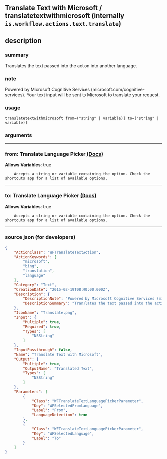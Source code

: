 
## Translate Text with Microsoft / translatetextwithmicrosoft (internally `is.workflow.actions.text.translate`)


## description

### summary

Translates the text passed into the action into another language.


### note

Powered by Microsoft Cognitive Services (microsoft.com/cognitive-services). Your text input will be sent to Microsoft to translate your request.


### usage
```
translatetextwithmicrosoft from=("string" | variable)] to=("string" | variable)]
```

### arguments

---

### from: Translate Language Picker [(Docs)](https://pfgithub.github.io/shortcutslang/gettingstarted#other-fields)
**Allows Variables**: true



		Accepts a string or variable containing the option. Check the shortcuts app for a list of available options. 

---

### to: Translate Language Picker [(Docs)](https://pfgithub.github.io/shortcutslang/gettingstarted#other-fields)
**Allows Variables**: true



		Accepts a string or variable containing the option. Check the shortcuts app for a list of available options. 

---

### source json (for developers)

```json
{
	"ActionClass": "WFTranslateTextAction",
	"ActionKeywords": [
		"microsoft",
		"bing",
		"translation",
		"language"
	],
	"Category": "Text",
	"CreationDate": "2015-02-19T08:00:00.000Z",
	"Description": {
		"DescriptionNote": "Powered by Microsoft Cognitive Services (microsoft.com/cognitive-services). Your text input will be sent to Microsoft to translate your request.",
		"DescriptionSummary": "Translates the text passed into the action into another language."
	},
	"IconName": "Translate.png",
	"Input": {
		"Multiple": true,
		"Required": true,
		"Types": [
			"NSString"
		]
	},
	"InputPassthrough": false,
	"Name": "Translate Text with Microsoft",
	"Output": {
		"Multiple": true,
		"OutputName": "Translated Text",
		"Types": [
			"NSString"
		]
	},
	"Parameters": [
		{
			"Class": "WFTranslateTextLanguagePickerParameter",
			"Key": "WFSelectedFromLanguage",
			"Label": "From",
			"LanguageDetection": true
		},
		{
			"Class": "WFTranslateTextLanguagePickerParameter",
			"Key": "WFSelectedLanguage",
			"Label": "To"
		}
	]
}
```

